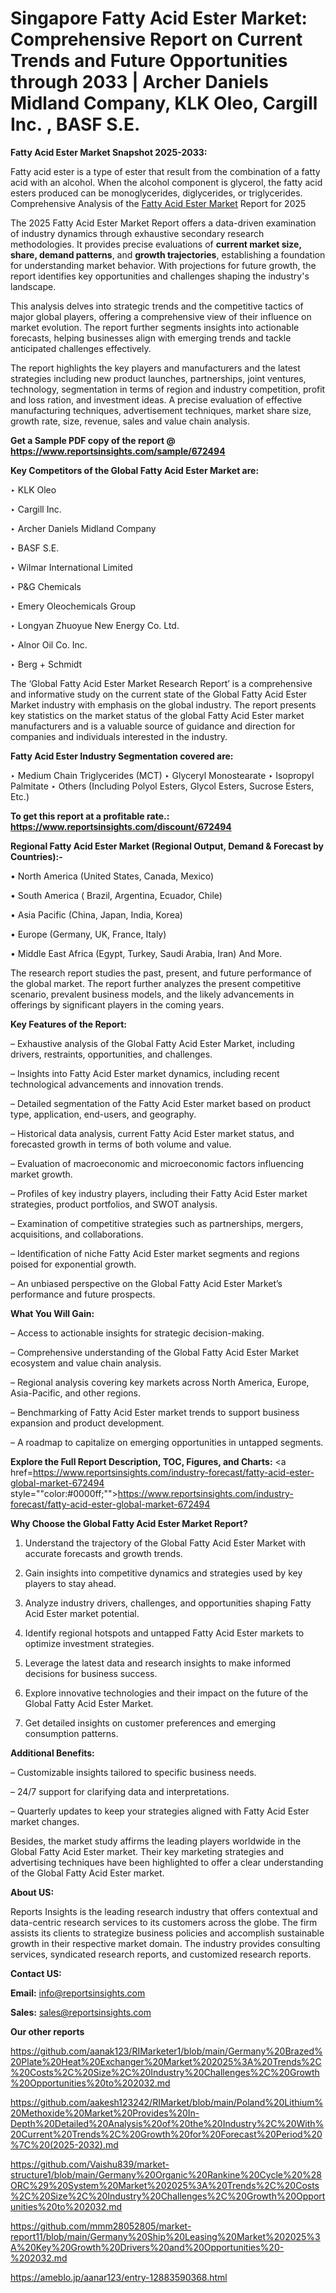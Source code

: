 # Singapore Fatty Acid Ester Market: Comprehensive Report on Current Trends and Future Opportunities through 2033 | Archer Daniels Midland Company, KLK Oleo, Cargill Inc. , BASF S.E. 

<strong>Fatty Acid Ester Market Snapshot 2025-2033:</strong>

Fatty acid ester is a type of ester that result from the combination of a fatty acid with an alcohol. When the alcohol component is glycerol, the fatty acid esters produced can be monoglycerides, diglycerides, or triglycerides. Comprehensive Analysis of the <a href=https://www.reportsinsights.com/sample/672494>Fatty Acid Ester Market</a> Report for 2025

The 2025 Fatty Acid Ester Market Report offers a data-driven examination of industry dynamics through exhaustive secondary research methodologies. It provides precise evaluations of <strong>current market size, share, demand patterns</strong>, and <strong>growth trajectories</strong>, establishing a foundation for understanding market behavior. With projections for future growth, the report identifies key opportunities and challenges shaping the industry's landscape.

This analysis delves into strategic trends and the competitive tactics of major global players, offering a comprehensive view of their influence on market evolution. The report further segments insights into actionable forecasts, helping businesses align with emerging trends and tackle anticipated challenges effectively.

The report highlights the key players and manufacturers and the latest strategies including new product launches, partnerships, joint ventures, technology, segmentation in terms of region and industry competition, profit and loss ration, and investment ideas. A precise evaluation of effective manufacturing techniques, advertisement techniques, market share size, growth rate, size, revenue, sales and value chain analysis.

<strong>Get a Sample PDF copy of the report @ <a href=https://www.reportsinsights.com/sample/672494 style=color:#0000ff;>https://www.reportsinsights.com/sample/672494</a></strong>

<strong>Key Competitors of the Global Fatty Acid Ester Market are:</strong>

‣ KLK Oleo

‣ Cargill Inc. 

‣ Archer Daniels Midland Company

‣ BASF S.E. 

‣ Wilmar International Limited 

‣ P&G Chemicals 

‣ Emery Oleochemicals Group 

‣ Longyan Zhuoyue New Energy Co. Ltd. 

‣ Alnor Oil Co. Inc. 

‣ Berg + Schmidt

The ‘Global Fatty Acid Ester Market Research Report’ is a comprehensive and informative study on the current state of the Global Fatty Acid Ester Market industry with emphasis on the global industry. The report presents key statistics on the market status of the global Fatty Acid Ester market manufacturers and is a valuable source of guidance and direction for companies and individuals interested in the industry.

<strong>Fatty Acid Ester Industry Segmentation covered are:</strong>

‣ Medium Chain Triglycerides (MCT)
‣ Glyceryl Monostearate
‣ Isopropyl Palmitate
‣ Others (Including Polyol Esters, Glycol Esters, Sucrose Esters, Etc.)

<strong>To get this report at a profitable rate.: <a href=https://www.reportsinsights.com/discount/672494 style=color:#0000ff;>https://www.reportsinsights.com/discount/672494</a></strong>

<strong>Regional Fatty Acid Ester Market (Regional Output, Demand &amp; Forecast by Countries):-</strong>

• North America (United States, Canada, Mexico)

• South America ( Brazil, Argentina, Ecuador, Chile)

• Asia Pacific (China, Japan, India, Korea)

• Europe (Germany, UK, France, Italy)

• Middle East Africa (Egypt, Turkey, Saudi Arabia, Iran) And More.

The research report studies the past, present, and future performance of the global market. The report further analyzes the present competitive scenario, prevalent business models, and the likely advancements in offerings by significant players in the coming years.

<strong>Key Features of the Report:</strong>

– Exhaustive analysis of the Global Fatty Acid Ester Market, including drivers, restraints, opportunities, and challenges.

– Insights into Fatty Acid Ester market dynamics, including recent technological advancements and innovation trends.

– Detailed segmentation of the Fatty Acid Ester market based on product type, application, end-users, and geography.

– Historical data analysis, current Fatty Acid Ester market status, and forecasted growth in terms of both volume and value.

– Evaluation of macroeconomic and microeconomic factors influencing market growth.

– Profiles of key industry players, including their Fatty Acid Ester market strategies, product portfolios, and SWOT analysis.

– Examination of competitive strategies such as partnerships, mergers, acquisitions, and collaborations.

– Identification of niche Fatty Acid Ester market segments and regions poised for exponential growth.

– An unbiased perspective on the Global Fatty Acid Ester Market’s performance and future prospects.

<strong>What You Will Gain:</strong>

– Access to actionable insights for strategic decision-making.

– Comprehensive understanding of the Global Fatty Acid Ester Market ecosystem and value chain analysis.

– Regional analysis covering key markets across North America, Europe, Asia-Pacific, and other regions.

– Benchmarking of Fatty Acid Ester market trends to support business expansion and product development.

– A roadmap to capitalize on emerging opportunities in untapped segments.

<strong>Explore the Full Report Description, TOC, Figures, and Charts:</strong>
<a href=https://www.reportsinsights.com/industry-forecast/fatty-acid-ester-global-market-672494 style=""color:#0000ff;"">https://www.reportsinsights.com/industry-forecast/fatty-acid-ester-global-market-672494</a>

<strong>Why Choose the Global Fatty Acid Ester Market Report?</strong>

1. Understand the trajectory of the Global Fatty Acid Ester Market with accurate forecasts and growth trends.

2. Gain insights into competitive dynamics and strategies used by key players to stay ahead.

3. Analyze industry drivers, challenges, and opportunities shaping Fatty Acid Ester market potential.

4. Identify regional hotspots and untapped Fatty Acid Ester markets to optimize investment strategies.

5. Leverage the latest data and research insights to make informed decisions for business success.

6. Explore innovative technologies and their impact on the future of the Global Fatty Acid Ester Market.

7. Get detailed insights on customer preferences and emerging consumption patterns.

<strong>Additional Benefits:</strong>

– Customizable insights tailored to specific business needs.

– 24/7 support for clarifying data and interpretations.

– Quarterly updates to keep your strategies aligned with Fatty Acid Ester market changes.

Besides, the market study affirms the leading players worldwide in the Global Fatty Acid Ester market. Their key marketing strategies and advertising techniques have been highlighted to offer a clear understanding of the Global Fatty Acid Ester market.

<strong><strong>About US</strong>:</strong>

Reports Insights is the leading research industry that offers contextual and data-centric research services to its customers across the globe. The firm assists its clients to strategize business policies and accomplish sustainable growth in their respective market domain. The industry provides consulting services, syndicated research reports, and customized research reports.

<strong>Contact US:</strong>

<p class=><b>Email:</b> <a href=mailto:info@reportsinsights.com>info@reportsinsights.com</a></p>
<p class=><b>Sales:</b> <a href=mailto:sales@reportsinsights.com>sales@reportsinsights.com</a></p>

<strong>Our other reports</strong>

<a href=https://github.com/aanak123/RIMarketer1/blob/main/Germany%20Brazed%20Plate%20Heat%20Exchanger%20Market%202025%3A%20Trends%2C%20Costs%2C%20Size%2C%20Industry%20Challenges%2C%20Growth%20Opportunities%20to%202032.md>https://github.com/aanak123/RIMarketer1/blob/main/Germany%20Brazed%20Plate%20Heat%20Exchanger%20Market%202025%3A%20Trends%2C%20Costs%2C%20Size%2C%20Industry%20Challenges%2C%20Growth%20Opportunities%20to%202032.md</a>

<a href=https://github.com/aakesh123242/RIMarket/blob/main/Poland%20Lithium%20Methoxide%20Market%20Provides%20In-Depth%20Detailed%20Analysis%20of%20the%20Industry%2C%20With%20Current%20Trends%2C%20Growth%20for%20Forecast%20Period%20%7C%20(2025-2032).md>https://github.com/aakesh123242/RIMarket/blob/main/Poland%20Lithium%20Methoxide%20Market%20Provides%20In-Depth%20Detailed%20Analysis%20of%20the%20Industry%2C%20With%20Current%20Trends%2C%20Growth%20for%20Forecast%20Period%20%7C%20(2025-2032).md</a>

<a href=https://github.com/Vaishu839/market-structure1/blob/main/Germany%20Organic%20Rankine%20Cycle%20%28ORC%29%20System%20Market%202025%3A%20Trends%2C%20Costs%2C%20Size%2C%20Industry%20Challenges%2C%20Growth%20Opportunities%20to%202032.md>https://github.com/Vaishu839/market-structure1/blob/main/Germany%20Organic%20Rankine%20Cycle%20%28ORC%29%20System%20Market%202025%3A%20Trends%2C%20Costs%2C%20Size%2C%20Industry%20Challenges%2C%20Growth%20Opportunities%20to%202032.md</a>

<a href=https://github.com/mmm28052805/market-report11/blob/main/Germany%20Ship%20Leasing%20Market%202025%3A%20Key%20Growth%20Drivers%20and%20Opportunities%20-%202032.md>https://github.com/mmm28052805/market-report11/blob/main/Germany%20Ship%20Leasing%20Market%202025%3A%20Key%20Growth%20Drivers%20and%20Opportunities%20-%202032.md</a>

<a href=https://ameblo.jp/aanar123/entry-12883590368.html>https://ameblo.jp/aanar123/entry-12883590368.html</a>
